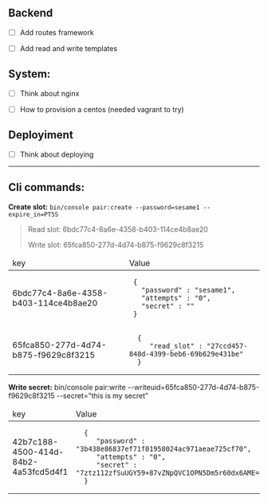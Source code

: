 
## Backend

- [ ] Add routes framework
- [ ] Add read and write templates


## System:

- [ ] Think about nginx
- [ ] How to provision a centos (needed vagrant to try)


## Deployiment

- [ ] Think about deploying

----

## Cli commands:


**Create slot:** ```bin/console pair:create --password=sesame1 --expire_in=PT5S```                                                                                                                                         

>    Read slot: 6bdc77c4-8a6e-4358-b403-114ce4b8ae20
>
>    Write slot: 65fca850-277d-4d74-b875-f9629c8f3215

<table>
  <thead>
    <td>key</td>
    <td>Value</td>
  </thead>

  <tr>
    <td>6bdc77c4-8a6e-4358-b403-114ce4b8ae20</td>
    <td>
       
     {
       "password" : "sesame1",
       "attempts" : "0",
       "secret" : ""
     }
        
   </td>
  </tr>
  <tr>
    <td>65fca850-277d-4d74-b875-f9629c8f3215</td>
    <td>
       
      {
         "read_slot" : "27ccd457-848d-4399-beb6-69b629e431be"
      }
        
   </td>
  </tr>
 </table>

**Write secret:** bin/console pair:write --writeuid=65fca850-277d-4d74-b875-f9629c8f3215 --secret="this is my secret"

<table>
  <thead>
    <td>key</td>
    <td>Value</td>
  </thead>

  <tr>
    <td>42b7c188-4500-414d-84b2-4a53fcd5d4f1</td>
    <td>
       
      {
         "password" : "3b438e86837ef71f01958024ac971aeae725cf70",
         "attempts" : "0",
         "secret" : "7ztz112zfSuUGY59+87vZNpQVC1OPN5Dm5r60dx6AME="
      }
        
   </td>
  </tr>
 </table>
